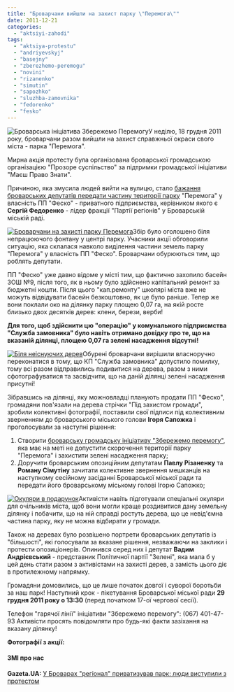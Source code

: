 ```yaml
---
title: "Броварчани вийшли на захист парку \"Перемога\""
date: 2011-12-21
categories: 
  - "aktsiyi-zahodi"
tags: 
  - "aktsiya-protestu"
  - "andriyevskyj"
  - "basejny"
  - "zberezhemo-peremogu"
  - "novini"
  - "rizanenko"
  - "simutin"
  - "sapozhko"
  - "sluzhba-zamovnika"
  - "fedorenko"
  - "fesko"
---
```


![](https://mpz.brovary.org/wp-content/uploads/2011/12/Броварська-ініціатива-Збережемо-Перемогу.jpg "Броварська ініціатива Збережемо Перемогу")У неділю, 18 грудня 2011 року, броварчани разом вийшли на захист справжньої окраси свого міста - парка "Перемога".

Мирна акція протесту була організована броварської громадською організацією "Прозоре суспільство" за підтримки громадської ініціативи "Маєш Право Знати".

Причиною, яка змусила людей вийти на вулицю, стало [бажання броварських депутатів передати частину території парку](https://mpz.brovary.org/novini/park-peremoga-u-nebezpeci/ "Парк “Перемога” у небезпеці!") "Перемога" у власність ПП "Феско" - приватного підприємства, керівником якого є **Сергій Федоренко** <!--more-->- лідер фракції "Партії регіонів" у Броварській міській раді.

[![](https://mpz.brovary.org/wp-content/uploads/2011/12/Броварчани-на-захисті-парку-Перемога.jpg "Броварчани на захисті парку Перемога")](https://mpz.brovary.org/wp-content/uploads/2011/12/Броварчани-на-захисті-парку-Перемога.jpg)Збір було оголошено біля непрацюючого фонтану у центрі парку. Учасники акції обговорили ситуацію, яка склалася навколо виділення частини земель парку "Перемога" у власність ПП "Феско". Броварчани обурюються тим, що роблять депутати.

ПП "Феско" уже давно відоме у місті тим, що фактично захопило басейн ЗОШ №9, після того, як в ньому було здійснено капітальний ремонт за бюджетні кошти. Після цього "кап.ремонту" школярі міста вже не можуть відвідувати басейн безкоштовно, як це було раніше. Тепер же вони поклали око на ділянку парку площею 0,07 га, на якій росте близько двох десятків дерев: клени, берези, верби!

**Для того, щоб здійснити цю "операцію" у комунального підприємства "Служба замовника" було навіть отримано довідку про те, що на вказаній ділянці, площею 0,07 га зелені насадження відсутні!**

[![](https://mpz.brovary.org/wp-content/uploads/2011/12/Біля-неіснуючих-дерев.jpg "Біля неіснуючих дерев")](https://mpz.brovary.org/wp-content/uploads/2011/12/Біля-неіснуючих-дерев.jpg)Обурені броварчани вирішили власноручно переконатися в тому, що КП "Служба замовника" допустило помилку, тому всі разом відправились подивитися на дерева, разом з ними сфотографуватися та засвідчити, що на даній ділянці зелені насадження присутні!

Зібравшись на ділянці, яку можновладці планують продати ПП "Феско", громадяни пов'язали на дерева стрічки "Під захистом громади", зробили колективні фотографії, поставили свої підписи під колективним зверненням до броварського міського голови **Ігоря Сапожка** і проголосували за наступні рішення:

1. Створити [броварську громадську ініціативу "Збережемо перемогу"](https://mpz.brovary.org/peremoga/ "Збережемо Перемогу!"), яка має на меті не допустити скорочення території парку "Перемога" і захистити зелені насадження парку;
2. Доручити броварським опозиційним депутатам **Павлу Різаненку** та **Роману Сімутіну** зачитати колективне звернення мешканців на наступному сесійному засіданні Броварської міської ради та передати його броварському міському голові Ігорю Сапожко;

[![](https://mpz.brovary.org/wp-content/uploads/2011/12/Окуляри-в-подарунок.jpg "Окуляри в подарунок")](https://mpz.brovary.org/wp-content/uploads/2011/12/Окуляри-в-подарунок.jpg)Активісти навіть підготували спеціальні окуляри для очільників міста, щоб вони могли краще роздивитися дану земельну ділянку і побачити, що на ній справді ростуть дерева, що це невід'ємна частина парку, яку не можна відбирати у громади.

Також на деревах було розвішено портрети броварських депутатів із "більшості", які голосували за вказане рішення, незважаючи на заклики і протести опозиціонерів. Опинився серед них і депутат **Вадим Андрієвський** - представник Політичної партії "Зелені", яка мала б у цей день стати разом з активістами на захисті дерев, а замість цього діє в протилежному напрямку.

Громадяни домовились, що це лише початок довгої і суворої боротьби за наш парк! Наступний крок - пікетування Броварської міської ради **29 грудня 2011 року о 13:30** (перед початком 17-ої чергової сесії).

Телефон "гарячої лінії" ініціативи "Збережемо перемогу": (067) 401-47-93 Активісти просять повідомляти про будь-які факти зазіхання на вказану ділянку!

**Фотографії з акції:** 

#### ЗМІ про нас

**Gazeta.UA:** [У Броварах "регіонал" приватизував парк: люди виступили з протестом](http://gazeta.ua/articles/politics/_u-brovarah-regional-privatizuvav-park-lyudi-vistupili-z-protestom/414869 "Сергій Федоренко парк Перемога Бровари")

